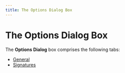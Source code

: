 ```yaml
---
title: The Options Dialog Box
---
```


# The Options Dialog Box


The **Options Dialog** box comprises  the following tabs:

- [General]({{site.eml_baseurl}}/misc/options_dialog_box_general_tab_everest_e-mail.html)
- [Signatures]({{site.eml_baseurl}}/misc/options_dialog_box_signatures_tab_everest_e-mail.html)

